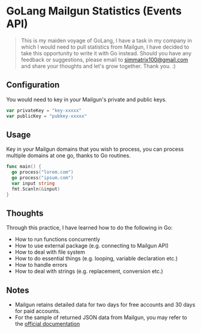 # GoLang Mailgun Statistics (Events API)

> This is my maiden voyage of GoLang, I have a task in my company in which I would need to pull statistics from Mailgun, I have decided to take this opportunity to write it with Go instead. Should you have any feedback or suggestions, please email to simmatrix100@gmail.com and share your thoughts and let's grow together. Thank you. :)

## Configuration

You would need to key in your Mailgun's private and public keys.

```go
var privateKey = "key-xxxxx"
var publicKey = "pubkey-xxxxx"
```

## Usage

Key in your Mailgun domains that you wish to process, you can process multiple domains at one go, thanks to Go routines.

```go
func main() {
  go process("lorem.com")
  go process("ipsum.com")
  var input string
  fmt.Scanln(&input)
}
```

## Thoughts

Through this practice, I have learned how to do the following in Go:

- How to run functions concurrently
- How to use external package (e.g. connecting to Mailgun API)
- How to deal with file system
- How to do essential things (e.g. looping, variable declaration etc.)
- How to handle errors
- How to deal with strings (e.g. replacement, conversion etc.)

## Notes

- Mailgun retains detailed data for two days for free accounts and 30 days for paid accounts.
- For the sample of returned JSON data from Mailgun, you may refer to the [official documentation](https://documentation.mailgun.com/en/latest/api-events.html#event-structure)
